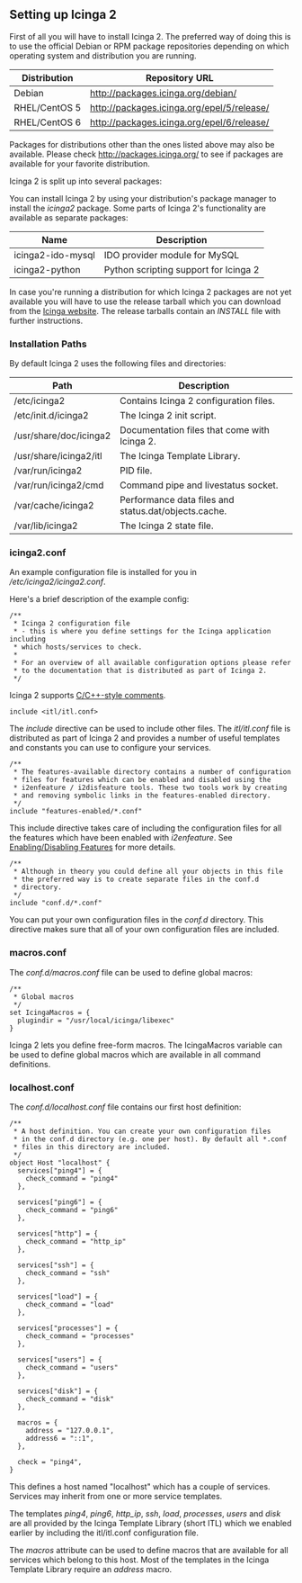## Setting up Icinga 2

First of all you will have to install Icinga 2. The preferred way of doing this
is to use the official Debian or RPM package repositories depending on which
operating system and distribution you are running.

  Distribution            |Repository URL
  ------------------------|---------------------------
  Debian                  |http://packages.icinga.org/debian/
  RHEL/CentOS 5           |http://packages.icinga.org/epel/5/release/
  RHEL/CentOS 6           |http://packages.icinga.org/epel/6/release/

Packages for distributions other than the ones listed above may also be
available. Please check http://packages.icinga.org/ to see if packages
are available for your favorite distribution.

Icinga 2 is split up into several packages:

You can install Icinga 2 by using your distribution's package manager
to install the *icinga2* package. Some parts of Icinga 2's functionality
are available as separate packages:

  Name                    | Description
  ------------------------|--------------------------------
  icinga2-ido-mysql       | IDO provider module for MySQL
  icinga2-python          | Python scripting support for Icinga 2

In case you're running a distribution for which Icinga 2 packages are
not yet available you will have to use the release tarball which you
can download from the [Icinga website](https://www.icinga.org/). The
release tarballs contain an *INSTALL* file with further instructions.

### Installation Paths

By default Icinga 2 uses the following files and directories:

  Path                                | Description
  ------------------------------------|------------------------------------
  /etc/icinga2                        | Contains Icinga 2 configuration files.
  /etc/init.d/icinga2                 | The Icinga 2 init script.
  /usr/share/doc/icinga2              | Documentation files that come with Icinga 2.
  /usr/share/icinga2/itl              | The Icinga Template Library.
  /var/run/icinga2                    | PID file.
  /var/run/icinga2/cmd                | Command pipe and livestatus socket.
  /var/cache/icinga2                  | Performance data files and status.dat/objects.cache.
  /var/lib/icinga2                    | The Icinga 2 state file.

### icinga2.conf

An example configuration file is installed for you in */etc/icinga2/icinga2.conf*.

Here's a brief description of the example config:

    /**
     * Icinga 2 configuration file
     * - this is where you define settings for the Icinga application including
     * which hosts/services to check.
     *
     * For an overview of all available configuration options please refer
     * to the documentation that is distributed as part of Icinga 2.
     */

Icinga 2 supports [C/C++-style comments](#comments).

    include <itl/itl.conf>

The *include* directive can be used to include other files. The *itl/itl.conf*
file is distributed as part of Icinga 2 and provides a number of useful templates
and constants you can use to configure your services.

    /**
     * The features-available directory contains a number of configuration
     * files for features which can be enabled and disabled using the
     * i2enfeature / i2disfeature tools. These two tools work by creating
     * and removing symbolic links in the features-enabled directory.
     */
    include "features-enabled/*.conf"

This include directive takes care of including the configuration files for all
the features which have been enabled with *i2enfeature*. See
[Enabling/Disabling Features](#features) for more details.

    /**
     * Although in theory you could define all your objects in this file
     * the preferred way is to create separate files in the conf.d
     * directory.
     */
    include "conf.d/*.conf"

You can put your own configuration files in the *conf.d* directory. This
directive makes sure that all of your own configuration files are included.

### macros.conf

The *conf.d/macros.conf* file can be used to define global macros:

    /**
     * Global macros
     */
    set IcingaMacros = {
      plugindir = "/usr/local/icinga/libexec"
    }

Icinga 2 lets you define free-form macros. The IcingaMacros variable can be used
to define global macros which are available in all command definitions.

### localhost.conf

The *conf.d/localhost.conf* file contains our first host definition:

    /**
     * A host definition. You can create your own configuration files
     * in the conf.d directory (e.g. one per host). By default all *.conf
     * files in this directory are included.
     */
    object Host "localhost" {
      services["ping4"] = {
        check_command = "ping4"
      },

      services["ping6"] = {
        check_command = "ping6"
      },

      services["http"] = {
        check_command = "http_ip"
      },

      services["ssh"] = {
        check_command = "ssh"
      },

      services["load"] = {
        check_command = "load"
      },

      services["processes"] = {
        check_command = "processes"
      },

      services["users"] = {
        check_command = "users"
      },

      services["disk"] = {
        check_command = "disk"
      },

      macros = {
        address = "127.0.0.1",
        address6 = "::1",
      },

      check = "ping4",
    }


This defines a host named "localhost" which has a couple of services. Services
may inherit from one or more service templates.

The templates *ping4*, *ping6*, *http_ip*, *ssh*, *load*, *processes*, *users*
and *disk* are all provided by the Icinga Template Library (short ITL) which
we enabled earlier by including the itl/itl.conf configuration file.

The *macros* attribute can be used to define macros that are available for all
services which belong to this host. Most of the templates in the Icinga Template
Library require an *address* macro.
